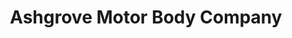 ---
title: "Ashgrove Motor Body Company"
url: /elgin/ashgrove-motor-body-company/
shop: car repair
---
